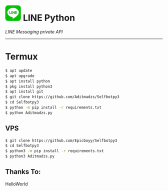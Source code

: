 # ![logo](LINE-sm.png) LINE Python

*LINE Messaging private API*

----


# Termux

```sh
$ apt update
$ apt upgrade
$ apt install python
$ pkg install python3
$ apt install git
$ git clone https://github.com/Aditmadzs/Selfbotpy3
$ cd Selfbotpy3
$ python -m pip install -r requirements.txt
$ python Aditmadzs.py
```

## VPS

```sh
$ git clone https://github.com/Epicboyy/Selfbotpy3
$ cd Selfbotpy3
$ python3 -m pip install -r requirements.txt
$ python3 Aditmadzs.py
```

## Thanks To:
HelloWorld

